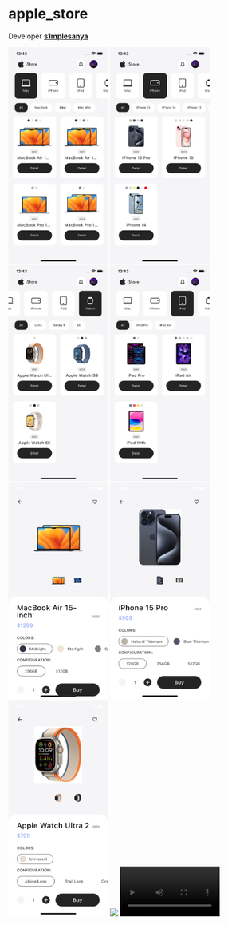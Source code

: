 # apple_store

Developer **[s1mplesanya](t.me/simple.sanya)**

<img src="screenshots/main_mac.png" width="200">
<img src="screenshots/main_iphone.png" width="200">
<img src="screenshots/main_watch.png" width="200">
<img src="screenshots/main_ipad.png" width="200">
<img src="screenshots/mac_detail.png" width="200">
<img src="screenshots/iphone_detail.png" width="200">
<img src="screenshots/watch_detail.png" width="200">
<img src="screenshots/ipad_detail.png" width="200">
<video width="200" controls>
  <source src="screen_recording.mov" type="video/mp4">
</video>